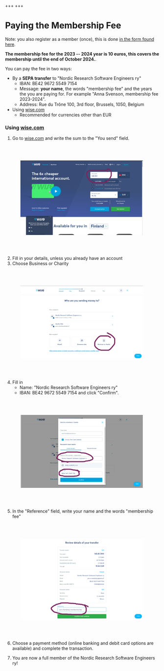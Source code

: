 +++
+++

# Paying the Membership Fee

Note: you also register as a member (once), this is done [in the form found here](@/join.md).

**The membership fee for the 2023 -- 2024 year is 10 euros, this covers the membership until the end of October 2024.**.

You can pay the fee in two ways:
  - By a **SEPA transfer** to "Nordic Research Software Engineers ry"
    - IBAN: BE42 9672 5549 7154
    - Message: **your name**, the words
      "membership fee" and the years the you are paying for.
      For example "Anna Svenson, membership fee 2023-2024".
    - Address: Rue du Trône 100, 3rd floor, Brussels, 1050, Belgium
  - Using [wise.com](https://wise.com)
    - Recommended for currencies other than EUR

### Using [wise.com](https://wise.com)

  1. Go to [wise.com](https://wise.com) and write the sum to the "You send" field.

  <img src="/img/wise-1.png" style="width: 400px; margin: 50px" alt="A definition of computational science"/>


  2. Fill in your details, unless you already have an account
  3. Choose Business or Charity

  <img src="/img/wise-2.png" style="width: 400px; margin: 50px" alt="A definition of computational science"/>

  4. Fill in
        - Name: "Nordic Research Software Engineers ry"
        - IBAN: BE42 9672 5549 7154
     and click "Confirm".

  <img src="/img/wise-3.png" style="width: 400px; margin: 50px" alt="A definition of computational science"/>

  5. In the "Reference" field, write your name and the words "membership fee"

  <img src="/img/wise-4.png" style="width: 400px; margin: 50px" alt="A definition of computational science"/>

  6. Choose a payment method (online banking and debit card options are available) and complete the transaction.

  7. You are now a full member of the Nordic Research Software Engineers ry!



